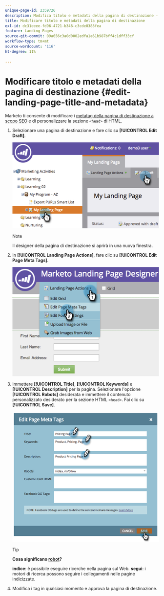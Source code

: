```yaml
---
unique-page-id: 2359726
description: Modifica titolo e metadati della pagina di destinazione - Documentazione di Marketo - Documentazione del prodotto
title: Modificare titolo e metadati della pagina di destinazione
exl-id: dc31eeee-fd96-4721-b346-c3cde0383fea
feature: Landing Pages
source-git-commit: 09a656c3a0d0002edfa1a61b987bff4c1dff33cf
workflow-type: tm+mt
source-wordcount: '116'
ht-degree: 11%

---
```


# Modificare titolo e metadati della pagina di destinazione {#edit-landing-page-title-and-metadata}

Marketo ti consente di modificare i [metatag della pagina di destinazione a scopo SEO](https://www.w3schools.com/tags/tag_meta.asp) e di personalizzare la sezione `<head>` di HTML.

1. Selezionare una pagina di destinazione e fare clic su **[!UICONTROL Edit Draft]**.

   ![](assets/image2014-9-17-11-3a39-3a21.png)

   >[!NOTE]
   >
   >Il designer della pagina di destinazione si aprirà in una nuova finestra.

1. In **[!UICONTROL Landing Page Actions]**, fare clic su **[!UICONTROL Edit Page Meta Tags]**.

   ![](assets/image2014-9-17-11-3a39-3a32.png)

1. Immettere **[!UICONTROL Title]**, **[!UICONTROL Keywords]** e **[!UICONTROL Description]** per la pagina. Selezionare l&#39;opzione **[!UICONTROL Robots]** desiderata e immettere il contenuto personalizzato desiderato per la sezione HTML `<head>`. Fai clic su **[!UICONTROL Save]**.

   ![](assets/image2014-9-17-11-3a39-3a50.png)

   >[!TIP]
   >
   >**Cosa significano [robot](https://www.robotstxt.org/meta.html)?**
   >
   >**indice**: è possibile eseguire ricerche nella pagina sul Web. **segui**: i motori di ricerca possono seguire i collegamenti nelle pagine indicizzate.

1. Modifica i tag in qualsiasi momento e approva la pagina di destinazione.
